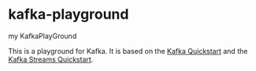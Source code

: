 # kafka-playground
my KafkaPlayGround

This is a playground for Kafka. It is based on the [Kafka Quickstart](https://kafka.apache.org/quickstart) and the [Kafka Streams Quickstart](https://kafka.apache.org/25/documentation/streams/quickstart).